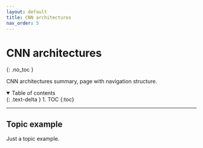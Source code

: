 ```yaml
---
layout: default
title: CNN architectures
nav_order: 5
---
```


# CNN architectures
{: .no_toc }

CNN architectures summary, page with navigation structure.

<details open markdown="block">
  <summary>
    Table of contents
  </summary>
  {: .text-delta }
1. TOC
{:toc}
</details>

---

## Topic example

Just a topic example.